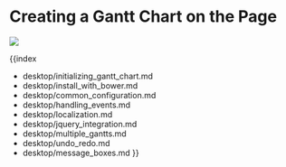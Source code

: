 Creating a Gantt Chart on the Page
==============================================================
<img src="desktop/gantt_basic.png"/>

{{index
- desktop/initializing_gantt_chart.md
- desktop/install_with_bower.md
- desktop/common_configuration.md
- desktop/handling_events.md
- desktop/localization.md
- desktop/jquery_integration.md
- desktop/multiple_gantts.md
- desktop/undo_redo.md
- desktop/message_boxes.md
}}